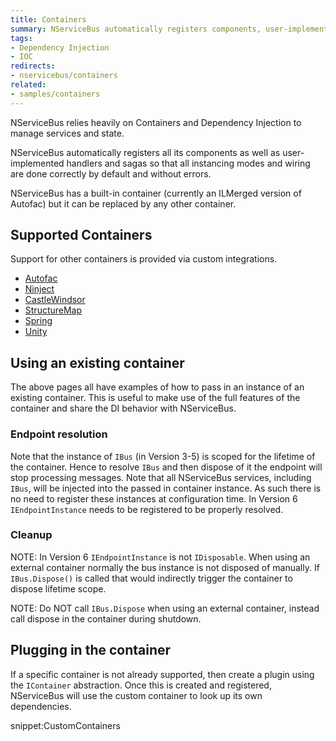 ```yaml
---
title: Containers
summary: NServiceBus automatically registers components, user-implemented handlers, and sagas.
tags:
- Dependency Injection
- IOC
redirects:
- nservicebus/containers
related:
- samples/containers
---
```


NServiceBus relies heavily on Containers and Dependency Injection to manage services and state.

NServiceBus automatically registers all its components as well as user-implemented handlers and sagas so that all instancing modes and wiring are done correctly by default and without errors.

NServiceBus has a built-in container (currently an ILMerged version of Autofac) but it can be replaced by any other container.


## Supported Containers

Support for other containers is provided via custom integrations.

- [Autofac](autofac.md)
- [Ninject](ninject.md)
- [CastleWindsor](castlewindsor.md)
- [StructureMap](structuremap.md)
- [Spring](spring.md)
- [Unity](unity.md)


## Using an existing container

The above pages all have examples of how to pass in an instance of an existing container. This is useful to make use of the full features of the container and share the DI behavior with NServiceBus.


### Endpoint resolution

Note that the instance of `IBus` (in Version 3-5) is scoped for the lifetime of the container. Hence to resolve `IBus` and then dispose of it the endpoint will stop processing messages. Note that all NServiceBus services, including `IBus`, will be injected into the passed in container instance. As such there is no need to register these instances at configuration time. In Version 6 `IEndpointInstance` needs to be registered to be properly resolved.


### Cleanup

NOTE: In Version 6 `IEndpointInstance` is not `IDisposable`.
When using an external container normally the bus instance is not disposed of manually. If `IBus.Dispose()` is called that would indirectly trigger the container to dispose lifetime scope.

NOTE: Do NOT call `IBus.Dispose` when using an external container, instead call dispose in the container during shutdown.


## Plugging in the container

If a specific container is not already supported, then create a plugin using the `IContainer` abstraction. Once this is created and registered, NServiceBus will use the custom container to look up its own dependencies.

snippet:CustomContainers
